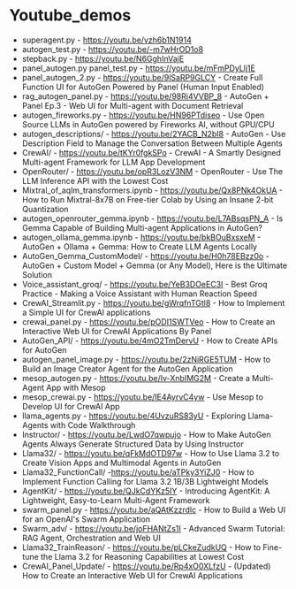 # Youtube_demos
* superagent.py - https://youtu.be/vzh6b1N1914
* autogen_test.py - https://youtu.be/-m7wHrOD1o8
* stepback.py - https://youtu.be/N6GghInVajE
* panel_autogen.py panel_test.py - https://youtu.be/mFmPDyLlj1E
* panel_autogen_2.py - https://youtu.be/9lSaRP9GLCY - Create Full Function UI for AutoGen Powered by Panel (Human Input Enabled)
* rag_autogen_panel.py - https://youtu.be/98Ri4VVBP_8 - AutoGen + Panel Ep.3 - Web UI for Multi-agent with Document Retrieval
* autogen_fireworks.py - https://youtu.be/HN96PTdiseo - Use Open Source LLMs in AutoGen powered by Fireworks AI, without GPU/CPU
* autogen_descriptions/ - https://youtu.be/2YACB_N2bI8 - AutoGen - Use Description Field to Manage the Conversation Between Multiple Agents
* CrewAI/ - https://youtu.be/tKYr0fgkSPo - CrewAI - A Smartly Designed Multi-agent Framework for LLM App Development
* OpenRouter/ - https://youtu.be/opR3LozV3NM - OpenRouter - Use The LLM Inference API with the Lowest Cost
* Mixtral_of_aqlm_transformers.ipynb - https://youtu.be/Qx8PNk4OkUA - How to Run Mixtral-8x7B on Free-tier Colab by Using an Insane 2-bit Quantization
* autogen_openrouter_gemma.ipynb - https://youtu.be/L7ABsqsPN_A - Is Gemma Capable of Building Multi-agent Applications in AutoGen?
* autogen_ollama_gemma.ipynb - https://youtu.be/bkBOuBxsxeM - AutoGen + Ollama + Gemma: How to Create LLM Agents Locally
* AutoGen_Gemma_CustomModel/ - https://youtu.be/H0h78EBzz0o - AutoGen + Custom Model + Gemma (or Any Model), Here is the Ultimate Solution
* Voice_assistant_groq/ - https://youtu.be/YeB3DOeEC3I - Best Groq Practice - Making a Voice Assistant with Human Reaction Speed
* CrewAI_Streamlit.py - https://youtu.be/gWrqfnTGtl8 - How to Implement a Simple UI for CrewAI applications
* crewai_panel.py - https://youtu.be/pODI1SWTVeo - How to Create an Interactive Web UI for CrewAI Applications By Panel
* AutoGen_API/ - https://youtu.be/4mO2TmDervU - How to Create APIs for AutoGen
* autogen_panel_image.py - https://youtu.be/2zNiRGE5TUM - How to Build an Image Creator Agent for the AutoGen Application
* mesop_autogen.py - https://youtu.be/Iv-XnbIMG2M - Create a Multi-Agent App with Mesop
* mesop_crewai.py - https://youtu.be/IE4AyrvC4yw - Use Mesop to Develop UI for CrewAI App
* llama_agents.py - https://youtu.be/4UvzuRS83yU - Exploring Llama-Agents with Code Walkthrough
* Instructor/ - https://youtu.be/LwdO7qwpujo - How to Make AutoGen Agents Always Generate Structured Data by Using Instructor
* Llama32/ - https://youtu.be/qFkMdOTD97w - How to Use Llama 3.2 to Create Vision Apps and Multimodal Agents in AutoGen
* Llama32_FunctionCall/ -https://youtu.be/aTPky3YiZJ0 - How to Implement Function Calling for Llama 3.2 1B/3B Lightweight Models
* AgentKit/ - https://youtu.be/QJkCdYKz5IY - Introducing AgentKit: A Lightweight, Easy-to-Learn Multi-Agent Framework
* swarm_panel.py - https://youtu.be/aQAtKzzrdlc - How to Build a Web UI for an OpenAI's Swarm Application
* Swarm_adv/ - https://youtu.be/joFHANtZs1I - Advanced Swarm Tutorial: RAG Agent, Orchestration and Web UI
* Llama32_TrainReason/ - https://youtu.be/pLCkeZudkUQ - How to Fine-tune the Llama 3.2 for Reasoning Capabilities at Lowest Cost
* CrewAI_Panel_Update/ - https://youtu.be/Rp4xO0XLfzU - (Updated) How to Create an Interactive Web UI for CrewAI Applications